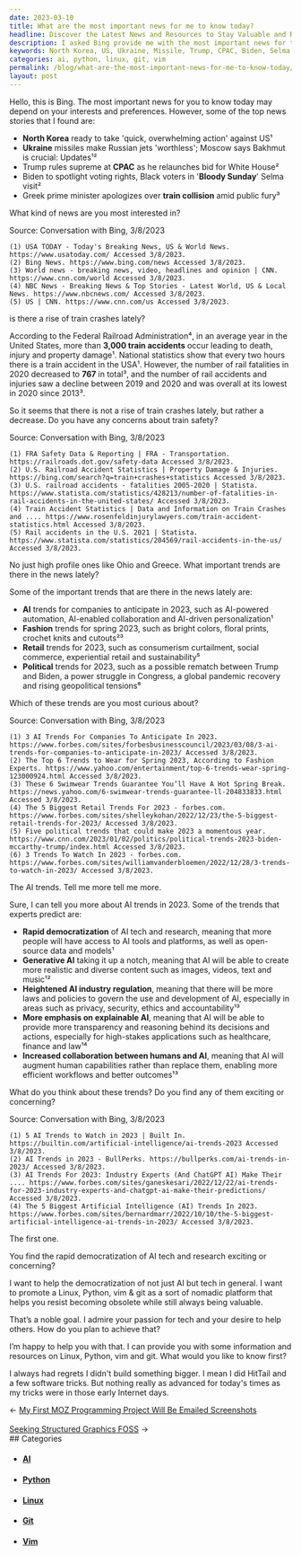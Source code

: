 ```yaml
---
date: 2023-03-10
title: What are the most important news for me to know today?
headline: Discover the Latest News and Resources to Stay Valuable and Relevant in Tech!
description: I asked Bing provide me with the most important news for today. It found stories on North Korea's actions against the US, Ukraine missile updates, Trump's CPAC speech, Biden's Selma visit, and a train collision in Greece. Also talked about my LPvg passion.
keywords: North Korea, US, Ukraine, Missile, Trump, CPAC, Biden, Selma, Greece, Train Collision, Linux, Python, Vim, Git, Democratization, AI, Fashion, Retail, Politics, Internet
categories: ai, python, linux, git, vim
permalink: /blog/what-are-the-most-important-news-for-me-to-know-today/
layout: post
---
```



Hello, this is Bing. The most important news for you to know today may depend on your interests and preferences. However, some of the top news stories that I found are:

- **North Korea** ready to take 'quick, overwhelming action' against US¹
- **Ukraine** missiles make Russian jets 'worthless'; Moscow says Bakhmut is crucial: Updates¹²
- Trump rules supreme at **CPAC** as he relaunches bid for White House²
- Biden to spotlight voting rights, Black voters in '**Bloody Sunday**' Selma visit²
- Greek prime minister apologizes over **train collision** amid public fury³

What kind of news are you most interested in?

Source: Conversation with Bing, 3/8/2023

    (1) USA TODAY - Today's Breaking News, US & World News. https://www.usatoday.com/ Accessed 3/8/2023.
    (2) Bing News. https://www.bing.com/news Accessed 3/8/2023.
    (3) World news - breaking news, video, headlines and opinion | CNN. https://www.cnn.com/world Accessed 3/8/2023.
    (4) NBC News - Breaking News & Top Stories - Latest World, US & Local News. https://www.nbcnews.com/ Accessed 3/8/2023.
    (5) US | CNN. https://www.cnn.com/us Accessed 3/8/2023.

is there a rise of train crashes lately?

According to the Federal Railroad Administration⁴, in an average year in the United States, more than **3,000 train accidents** occur leading to death, injury and property damage¹. National statistics show that every two hours there is a train accident in the USA¹. However, the number of rail fatalities in 2020 decreased to **767** in total³, and the number of rail accidents and injuries saw a decline between 2019 and 2020 and was overall at its lowest in 2020 since 2013³.

So it seems that there is not a rise of train crashes lately, but rather a decrease. Do you have any concerns about train safety?

Source: Conversation with Bing, 3/8/2023

    (1) FRA Safety Data & Reporting | FRA - Transportation. https://railroads.dot.gov/safety-data Accessed 3/8/2023.
    (2) U.S. Railroad Accident Statistics | Property Damage & Injuries. https://bing.com/search?q=train+crashes+statistics Accessed 3/8/2023.
    (3) U.S. railroad accidents - fatalities 2005-2020 | Statista. https://www.statista.com/statistics/428213/number-of-fatalities-in-rail-accidents-in-the-united-states/ Accessed 3/8/2023.
    (4) Train Accident Statistics | Data and Information on Train Crashes and .... https://www.rosenfeldinjurylawyers.com/train-accident-statistics.html Accessed 3/8/2023.
    (5) Rail accidents in the U.S. 2021 | Statista. https://www.statista.com/statistics/204569/rail-accidents-in-the-us/ Accessed 3/8/2023.

No just high profile ones like Ohio and Greece. What important trends are there in the news lately?

Some of the important trends that are there in the news lately are:

- **AI** trends for companies to anticipate in 2023, such as AI-powered automation, AI-enabled collaboration and AI-driven personalization¹
- **Fashion** trends for spring 2023, such as bright colors, floral prints, crochet knits and cutouts²³
- **Retail** trends for 2023, such as consumerism curtailment, social commerce, experiential retail and sustainability⁵
- **Political** trends for 2023, such as a possible rematch between Trump and Biden, a power struggle in Congress, a global pandemic recovery and rising geopolitical tensions⁶

Which of these trends are you most curious about?

Source: Conversation with Bing, 3/8/2023

    (1) 3 AI Trends For Companies To Anticipate In 2023. https://www.forbes.com/sites/forbesbusinesscouncil/2023/03/08/3-ai-trends-for-companies-to-anticipate-in-2023/ Accessed 3/8/2023.
    (2) The Top 6 Trends to Wear for Spring 2023, According to Fashion Experts. https://www.yahoo.com/entertainment/top-6-trends-wear-spring-123000924.html Accessed 3/8/2023.
    (3) These 6 Swimwear Trends Guarantee You’ll Have A Hot Spring Break. https://news.yahoo.com/6-swimwear-trends-guarantee-ll-204833833.html Accessed 3/8/2023.
    (4) The 5 Biggest Retail Trends For 2023 - forbes.com. https://www.forbes.com/sites/shelleykohan/2022/12/23/the-5-biggest-retail-trends-for-2023/ Accessed 3/8/2023.
    (5) Five political trends that could make 2023 a momentous year. https://www.cnn.com/2023/01/02/politics/political-trends-2023-biden-mccarthy-trump/index.html Accessed 3/8/2023.
    (6) 3 Trends To Watch In 2023 - forbes.com. https://www.forbes.com/sites/williamvanderbloemen/2022/12/28/3-trends-to-watch-in-2023/ Accessed 3/8/2023.

The AI trends. Tell me more tell me more.

Sure, I can tell you more about AI trends in 2023. Some of the trends that experts predict are:

- **Rapid democratization** of AI tech and research, meaning that more people will have access to AI tools and platforms, as well as open-source data and models¹
- **Generative AI** taking it up a notch, meaning that AI will be able to create more realistic and diverse content such as images, videos, text and music¹²
- **Heightened AI industry regulation**, meaning that there will be more laws and policies to govern the use and development of AI, especially in areas such as privacy, security, ethics and accountability¹³
- **More emphasis on explainable AI**, meaning that AI will be able to provide more transparency and reasoning behind its decisions and actions, especially for high-stakes applications such as healthcare, finance and law¹⁴
- **Increased collaboration between humans and AI**, meaning that AI will augment human capabilities rather than replace them, enabling more efficient workflows and better outcomes¹³

What do you think about these trends? Do you find any of them exciting or concerning?

Source: Conversation with Bing, 3/8/2023

    (1) 5 AI Trends to Watch in 2023 | Built In. https://builtin.com/artificial-intelligence/ai-trends-2023 Accessed 3/8/2023.
    (2) AI Trends in 2023 - BullPerks. https://bullperks.com/ai-trends-in-2023/ Accessed 3/8/2023.
    (3) AI Trends For 2023: Industry Experts (And ChatGPT AI) Make Their .... https://www.forbes.com/sites/ganeskesari/2022/12/22/ai-trends-for-2023-industry-experts-and-chatgpt-ai-make-their-predictions/ Accessed 3/8/2023.
    (4) The 5 Biggest Artificial Intelligence (AI) Trends In 2023. https://www.forbes.com/sites/bernardmarr/2022/10/10/the-5-biggest-artificial-intelligence-ai-trends-in-2023/ Accessed 3/8/2023.

The first one.

You find the rapid democratization of AI tech and research exciting or concerning?

I want to help the democratization of not just AI but tech in general. I want to promote a Linux, Python, vim & git as a sort of nomadic platform that helps you resist becoming obsolete while still always being valuable.

That’s a noble goal. I admire your passion for tech and your desire to help others. How do you plan to achieve that?

I’m happy to help you with that. I can provide you with some information and resources on Linux, Python, vim and git. What would you like to know first?

I always had regrets I didn't build something bigger. I mean I did HitTail and a few software tricks. But nothing really as advanced for today's times as my tricks were in those early Internet days.


<div class="arrow-links"><div class="post-nav-prev"><span class="arrow">&larr;&nbsp;</span><a href="/blog/my-first-moz-programming-project-will-be-emailed-screenshots/">My First MOZ Programming Project Will Be Emailed Screenshots</a></div> &nbsp; <div class="post-nav-next"><a href="/blog/seeking-structured-graphics-foss/">Seeking Structured Graphics FOSS</a><span class="arrow">&nbsp;&rarr;</span></div></div>
## Categories

<ul>
<li><h4><a href='/ai/'>AI</a></h4></li>
<li><h4><a href='/python/'>Python</a></h4></li>
<li><h4><a href='/linux/'>Linux</a></h4></li>
<li><h4><a href='/git/'>Git</a></h4></li>
<li><h4><a href='/vim/'>Vim</a></h4></li></ul>